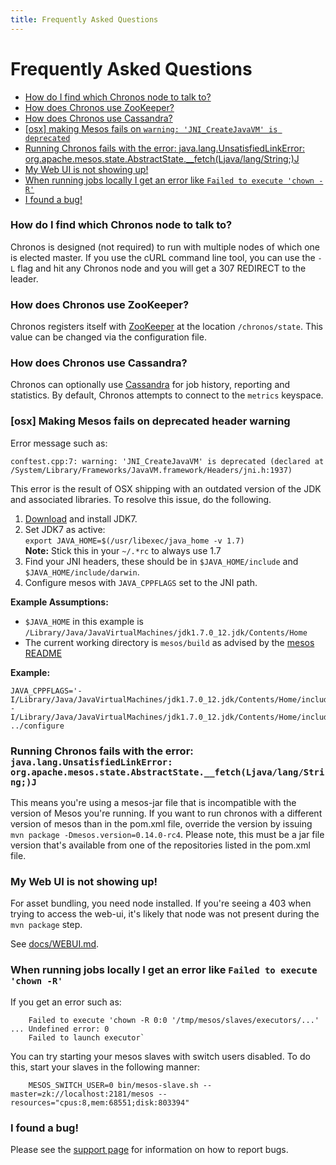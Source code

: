 ```yaml
---
title: Frequently Asked Questions
---
```



# Frequently Asked Questions


* [How do I find which Chronos node to talk to?](#which-node)
* [How does Chronos use ZooKeeper?](#chronos-zookeeper)
* [How does Chronos use Cassandra?](#chronos-cassandra)
* [[osx] making Mesos fails on `warning: 'JNI_CreateJavaVM' is deprecated`](#osx-mesos)
* [Running Chronos fails with the error: java.lang.UnsatisfiedLinkError: org.apache.mesos.state.AbstractState.__fetch(Ljava/lang/String;)J](#running-chronos)
* [My Web UI is not showing up!](#web-ui)
* [When running jobs locally I get an error like `Failed to execute 'chown -R'`](#running-jobs-locally)
* [I found a bug!](#bug)


### <a name="which-node"></a>How do I find which Chronos node to talk to?

Chronos is designed (not required) to run with multiple nodes of which one is elected master.
If you use the cURL command line tool, you can use the `-L` flag and hit any Chronos node and you will get a
307 REDIRECT to the leader.


### <a name="chronos-zookeeper"></a>How does Chronos use ZooKeeper?

Chronos registers itself with [ZooKeeper][ZooKeeper] at the location `/chronos/state`. This value can be changed via the configuration file.

### <a name="chronos-cassandra"></a>How does Chronos use Cassandra?

Chronos can optionally use [Cassandra] for job history, reporting and statistics. By default, Chronos attempts to connect to the `metrics` keyspace.

### <a name="osx-mesos"></a>[osx] Making Mesos fails on deprecated header warning

Error message such as:

    conftest.cpp:7: warning: 'JNI_CreateJavaVM' is deprecated (declared at /System/Library/Frameworks/JavaVM.framework/Headers/jni.h:1937)

This error is the result of OSX shipping with an outdated version of the JDK and associated libraries. To resolve this issue, do the following.

1. [Download](http://www.oracle.com/technetwork/java/javase/downloads/index.html) and install JDK7.
2. Set JDK7 as active:  
`export JAVA_HOME=$(/usr/libexec/java_home -v 1.7)`  
**Note:** Stick this in your `~/.*rc` to always use 1.7
3. Find your JNI headers, these should be in `$JAVA_HOME/include` and `$JAVA_HOME/include/darwin`.
4. Configure mesos with `JAVA_CPPFLAGS` set to the JNI path.
 
**Example Assumptions:**  

* `$JAVA_HOME` in this example is `/Library/Java/JavaVirtualMachines/jdk1.7.0_12.jdk/Contents/Home`
* The current working directory is `mesos/build` as advised by the [mesos README](https://github.com/apache/mesos/blob/trunk/README#L13)  

**Example:**

    JAVA_CPPFLAGS='-I/Library/Java/JavaVirtualMachines/jdk1.7.0_12.jdk/Contents/Home/include/ -I/Library/Java/JavaVirtualMachines/jdk1.7.0_12.jdk/Contents/Home/include/darwin/' ../configure

### <a name="running-chronos"></a>Running Chronos fails with the error: `java.lang.UnsatisfiedLinkError: org.apache.mesos.state.AbstractState.__fetch(Ljava/lang/String;)J`

This means you're using a mesos-jar file that is incompatible with the version of Mesos you're running.
If you want to run chronos with a different version of mesos than in the pom.xml file, override the version by issuing `mvn package -Dmesos.version=0.14.0-rc4`.
Please note, this must be a jar file version that's available from one of the repositories listed in the pom.xml file.


### <a name="web-ui"></a>My Web UI is not showing up!

For asset bundling, you need node installed. If you're seeing a 403 when trying to access the web-ui, it's likely that node was not present during the `mvn package` step.

See [docs/WEBUI.md](/docs/WEBUI.md).

### <a name="running-jobs-locally"></a>When running jobs locally I get an error like `Failed to execute 'chown -R'`

If you get an error such as:

		Failed to execute 'chown -R 0:0 '/tmp/mesos/slaves/executors/...' ... Undefined error: 0
		Failed to launch executor`

You can try starting your mesos slaves with switch users disabled. To do this, start your slaves in the following manner:  

		MESOS_SWITCH_USER=0 bin/mesos-slave.sh --master=zk://localhost:2181/mesos --resources="cpus:8,mem:68551;disk:803394"

### <a name="bug"></a>I found a bug!

Please see the [support page](http://mesos.github.io/chronos/support.html) for information on how to report bugs.

[ZooKeeper]: https://zookeeper.apache.org/
[Cassandra]: http://cassandra.apache.org
